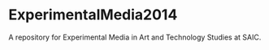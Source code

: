 ExperimentalMedia2014
=====================

A repository for Experimental Media in Art and Technology Studies at SAIC.

